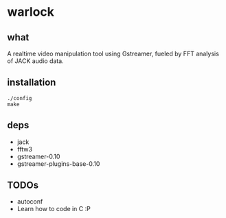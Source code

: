 # warlock

## what

A realtime video manipulation tool using Gstreamer, fueled by FFT analysis of JACK audio data.

## installation

```
./config
make
```

## deps

- jack
- fftw3
- gstreamer-0.10
- gstreamer-plugins-base-0.10

## TODOs

- autoconf
- Learn how to code in C :P
